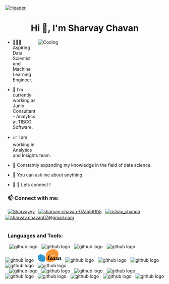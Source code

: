 [![Header](https://camo.githubusercontent.com/3b6ac7ffce4ad464299706cc72944505ebddf31912e2d3af4d996858e2915d37/68747470733a2f2f696d672e6574696d672e636f6d2f7468756d622f6d7369642d38343134363035362c77696474682d313230302c6865696768742d3930302c696d6773697a652d3633383035332c726573697a656d6f64652d382f32303231303730365f646576656c6f7065722d65636f6e6f6d795f30312e6a7067 "Header")](https://some-url.dev/)
<h1 align="center">Hi 👋, I'm Sharvay Chavan</h1>

<img align="right" alt="Coding" width="400" height="350" src="https://media4.giphy.com/media/4FQMuOKR6zQRO/200.gif?cid=95b27944t5mwbiqx03kdgkpopc074lmrl3b3gcyo8qoylksj&ep=v1_gifs_gifId&rid=200.gif&ct=g">


- 👨🏼‍💻 Aspiring Data Scientist and Machine Learning Engineer.

- 💼 I’m currently working as Junio Consultant - Analytics at TIBCO Software.

- 📈 I am working in Analytics and Insights team.

- 🌱 Constantly expanding my knowledge in the field of data science.

- 💬 You can ask me about anything.

- 🤜 🤛 Lets connect !

<h3 align="left">&nbsp; 📫 Connect with me:</h3>
<p align="left">
&nbsp;
<a href="https://twitter.com/Sharvayyy" target="blank"><img align="center" src="https://raw.githubusercontent.com/rahuldkjain/github-profile-readme-generator/master/src/images/icons/Social/twitter.svg" alt="Sharvayyy" height="30" width="40" /></a> &nbsp;
<a href="https://www.linkedin.com/in/sharvay-chavan-07a5591b5/" target="blank"><img align="center" src="https://raw.githubusercontent.com/rahuldkjain/github-profile-readme-generator/master/src/images/icons/Social/linked-in-alt.svg" alt="sharvay-chavan-07a5591b5" height="30" width="40" /></a> &nbsp;
<a href="https://instagram.com/_sharry_7" target="blank"><img align="center" src="https://raw.githubusercontent.com/rahuldkjain/github-profile-readme-generator/master/src/images/icons/Social/instagram.svg" alt="rishav_chanda" height="30" width="40" /></a> &nbsp;
<a href="mailto:sharvay.chavan07@gmail.com" target="blank"><img align="center" src="https://mailmeteor.com/logos/assets/PNG/Gmail_Logo_512px.png" alt="sharvay.chavan07@gmail.com" height="30" width="40" /></a> &nbsp;
</p>

#

<h3 align="left">&nbsp; Languages and Tools:</h3>
<p align="left"> 
&nbsp;&nbsp;
<img src="https://cdn.jsdelivr.net/gh/devicons/devicon/icons/python/python-original.svg" height="40" alt="github logo"/>
<img width="5" />
<img src="https://cdn.jsdelivr.net/gh/devicons/devicon/icons/numpy/numpy-original.svg" height="40" alt="github logo"/>
<img width="5" />
<img src="https://cdn.jsdelivr.net/gh/devicons/devicon/icons/pandas/pandas-original-wordmark.svg" height="40" alt="github logo"/>
<img width="5" />
<img src="https://upload.wikimedia.org/wikipedia/commons/8/84/Matplotlib_icon.svg" height="40" alt="github logo"/>
<img width="5" />
<img src="https://seaborn.pydata.org/_images/logo-mark-lightbg.svg" height="40" alt="github logo"/>
<img width="5" />
<img src="https://github.com/scikit-learn/scikit-learn/blob/main/doc/logos/1280px-scikit-learn-logo.png" height="40" alt="github logo"/>
<img width="5" />
<img src="https://cdn.jsdelivr.net/gh/devicons/devicon/icons/tensorflow/tensorflow-original.svg" height="40" alt="github logo"/>
<img width="5" />          
<img src="https://cdn.jsdelivr.net/gh/devicons/devicon/icons/opencv/opencv-original.svg" height="40" alt="github logo"/>
<img width="5" />  
<img src="https://cdn.jsdelivr.net/gh/devicons/devicon/icons/jupyter/jupyter-original-wordmark.svg" height="40" alt="github logo"/>
<img width="5" />  
<img src="https://cdn.jsdelivr.net/gh/devicons/devicon/icons/pytorch/pytorch-original.svg" height="40" alt="github logo"/>
<img width="5" />  
<img src="https://github.com/valohai/ml-logos/blob/master/keras.svg" height="40" alt="github logo"/>
<img width="5" />
<br> &nbsp;&nbsp;
<img src="https://github.com/Sharvay/Sharvay/assets/58617940/2d80da73-b02f-483b-9e92-c987c87ffc15" height="35" alt="github logo"/> 
<img width="5" />
<img src="https://cdn.jsdelivr.net/gh/devicons/devicon/icons/mysql/mysql-original.svg" height="40" alt="github logo"/>
<img width="5" />
<img src="https://cdn.jsdelivr.net/gh/devicons/devicon/icons/mongodb/mongodb-original.svg" height="40" alt="github logo"/>
<img width="5" />
<img src="https://cdn.jsdelivr.net/gh/devicons/devicon/icons/amazonwebservices/amazonwebservices-original.svg" height="40" alt="github logo"/>
<img width="5" />
<img src="https://cdn.jsdelivr.net/gh/devicons/devicon/icons/django/django-plain.svg" height="40" alt="github logo"/>
<img width="5" />
<img src="https://cdn.jsdelivr.net/gh/devicons/devicon/icons/html5/html5-original.svg" height="40" alt="github logo"/>
<img width="5" />
<img src="https://cdn.jsdelivr.net/gh/devicons/devicon/icons/css3/css3-original.svg" height="40" alt="github logo"/>
<img width="5" />
<img src="https://cdn.jsdelivr.net/gh/devicons/devicon/icons/javascript/javascript-original.svg" height="40" alt="github logo"/>
<img width="5" />
<img src="https://cdn.jsdelivr.net/gh/devicons/devicon/icons/bootstrap/bootstrap-original.svg" height="40" alt="github logo"/>
<img width="5" />


</p>

